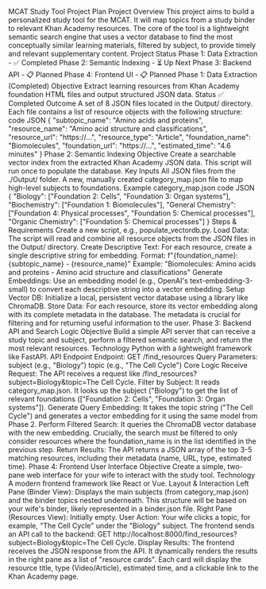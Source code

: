 MCAT Study Tool Project Plan
Project Overview
This project aims to build a personalized study tool for the MCAT. It will map topics from a study binder to relevant Khan Academy resources. The core of the tool is a lightweight semantic search engine that uses a vector database to find the most conceptually similar learning materials, filtered by subject, to provide timely and relevant supplementary content.
Project Status
Phase 1: Data Extraction - ✅ Completed
Phase 2: Semantic Indexing - ⏳ Up Next
Phase 3: Backend API - 📋 Planned
Phase 4: Frontend UI - 📋 Planned
Phase 1: Data Extraction (Completed)
Objective
Extract learning resources from Khan Academy foundation HTML files and output structured JSON data.
Status
✅ Completed
Outcome
A set of 8 JSON files located in the Output/ directory. Each file contains a list of resource objects with the following structure:
code
JSON
{
  "subtopic_name": "Amino acids and proteins",
  "resource_name": "Amino acid structure and classifications",
  "resource_url": "https://...",
  "resource_type": "Article",
  "foundation_name": "Biomolecules",
  "foundation_url": "https://...",
  "estimated_time": "4.6 minutes"
}
Phase 2: Semantic Indexing
Objective
Create a searchable vector index from the extracted Khan Academy JSON data. This script will run once to populate the database.
Key Inputs
All JSON files from the ./Output/ folder.
A new, manually created category_map.json file to map high-level subjects to foundations.
Example category_map.json
code
JSON
{
  "Biology": ["Foundation 2: Cells", "Foundation 3: Organ systems"],
  "Biochemistry": ["Foundation 1: Biomolecules"],
  "General Chemistry": ["Foundation 4: Physical processes", "Foundation 5: Chemical processes"],
  "Organic Chemistry": ["Foundation 5: Chemical processes"]
}
Steps & Requirements
Create a new script, e.g., populate_vectordb.py.
Load Data: The script will read and combine all resource objects from the JSON files in the Output/ directory.
Create Descriptive Text: For each resource, create a single descriptive string for embedding.
Format: f"{foundation_name}: {subtopic_name} - {resource_name}"
Example: "Biomolecules: Amino acids and proteins - Amino acid structure and classifications"
Generate Embeddings: Use an embedding model (e.g., OpenAI's text-embedding-3-small) to convert each descriptive string into a vector embedding.
Setup Vector DB: Initialize a local, persistent vector database using a library like ChromaDB.
Store Data: For each resource, store its vector embedding along with its complete metadata in the database. The metadata is crucial for filtering and for returning useful information to the user.
Phase 3: Backend API and Search Logic
Objective
Build a simple API server that can receive a study topic and subject, perform a filtered semantic search, and return the most relevant resources.
Technology
Python with a lightweight framework like FastAPI.
API Endpoint
Endpoint: GET /find_resources
Query Parameters:
subject (e.g., "Biology")
topic (e.g., "The Cell Cycle")
Core Logic
Receive Request: The API receives a request like /find_resources?subject=Biology&topic=The Cell Cycle.
Filter by Subject:
It reads category_map.json.
It looks up the subject ("Biology") to get the list of relevant foundations (["Foundation 2: Cells", "Foundation 3: Organ systems"]).
Generate Query Embedding: It takes the topic string ("The Cell Cycle") and generates a vector embedding for it using the same model from Phase 2.
Perform Filtered Search: It queries the ChromaDB vector database with the new embedding.
Crucially, the search must be filtered to only consider resources where the foundation_name is in the list identified in the previous step.
Return Results: The API returns a JSON array of the top 3-5 matching resources, including their metadata (name, URL, type, estimated time).
Phase 4: Frontend User Interface
Objective
Create a simple, two-pane web interface for your wife to interact with the study tool.
Technology
A modern frontend framework like React or Vue.
Layout & Interaction
Left Pane (Binder View):
Displays the main subjects (from category_map.json) and the binder topics nested underneath.
This structure will be based on your wife's binder, likely represented in a binder.json file.
Right Pane (Resources View):
Initially empty.
User Action:
Your wife clicks a topic, for example, "The Cell Cycle" under the "Biology" subject.
The frontend sends an API call to the backend: GET http://localhost:8000/find_resources?subject=Biology&topic=The Cell Cycle.
Display Results:
The frontend receives the JSON response from the API.
It dynamically renders the results in the right pane as a list of "resource cards".
Each card will display the resource title, type (Video/Article), estimated time, and a clickable link to the Khan Academy page.